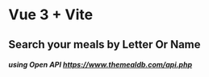 # Vue 3 + Vite

## Search your meals by Letter Or Name

##### using Open API https://www.themealdb.com/api.php
